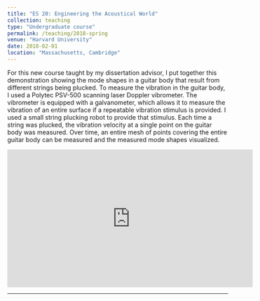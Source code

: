 ```yaml
---
title: "ES 20: Engineering the Acoustical World"
collection: teaching
type: "Undergraduate course"
permalink: /teaching/2018-spring
venue: "Harvard University"
date: 2018-02-01
location: "Massachusetts, Cambridge"
---
```

For this new course taught by my dissertation advisor, I put together this demonstration showing the mode shapes in a guitar body that result from different strings being plucked. To measure the vibration in the guitar body, I used a Polytec PSV-500 scanning laser Doppler vibrometer. The vibrometer is equipped with a galvanometer, which allows it to measure the vibration of an entire surface if a repeatable vibration stimulus is provided. I used a small string plucking robot to provide that stimulus. Each time a string was plucked, the vibration velocity at a single point on the guitar body was measured. Over time, an entire mesh of points covering the entire guitar body can be measured and the measured mode shapes visualized.

<iframe width="560" height="315" src="https://www.youtube.com/embed/9nq_int9YGU" frameborder="0" allow="accelerometer; autoplay; clipboard-write; encrypted-media; gyroscope; picture-in-picture" allowfullscreen></iframe>

---
